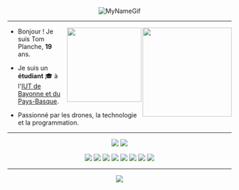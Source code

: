 <p align="center">
    <img src="https://github.com/TomPlanche/TomPlanche/blob/main/gifPerso.gif" alt= "MyNameGif">
</p>

---
<img src="https://github-readme-stats.vercel.app/api/top-langs/?username=tomPlanche&theme=dark&layout=compact" align="right" height="200" />
<img src="https://github-readme-stats.vercel.app/api?username=tomplanche&theme=dark&show_icons=true" align="right" height="167" />

<div style="height: auto;">
    <div>
        <ul>
            <li>
                <p>
                    Bonjour ! Je suis Tom Planche, <strong>19</strong> ans.
                </p>
            </li>
            <li>
                <p>
                    Je suis un <strong>étudiant</strong> 🎓 à l'<a href="https://www.iutbayonne.univ-pau.fr">IUT de Bayonne et du Pays-Basque</a>.
                </p>
            </li>
            <li>
                <p>Passionné par les drones, la technologie et la programmation.</p>
            </li>
        </ul>
    </div>
</div>


--- 

<p align = "center">
    <img src = "https://img.shields.io/badge/-Kali-2777FF?logo=Linux&style=for-the-badge&logoColor=white">
    <img src = "https://img.shields.io/badge/-Mac_OS%20-%23121011.svg?logo=Apple&style=for-the-badge&logoColor=white">
</p>

<p align="center">
    <img src="https://img.shields.io/badge/swift%20-red.svg?&style=for-the-badge&logo=swift&logoColor=white"/>
    <img src="https://img.shields.io/badge/c++%20-%2300599C.svg?&style=for-the-badge&logo=c%2B%2B&ogoColor=white"/>
    <img src="https://img.shields.io/badge/python%20-%2314354C.svg?&style=for-the-badge&logo=python&logoColor=white"/>
    <img src="https://img.shields.io/badge/html5%20-red.svg?&style=for-the-badge&logo=html5&logoColor=white"/>
    <img src="https://img.shields.io/badge/css3%20-%2300599C.svg?&style=for-the-badge&logo=css3&logoColor=white"/>
    <img src="https://img.shields.io/badge/javascript%20-%23323330.svg?&style=for-the-badge&logo=javascript&logoColor=%23F7DF1E"/>
    <img src="https://img.shields.io/badge/github%20-%23121011.svg?&style=for-the-badge&logo=github&logoColor=white"/>
    <img src="https://img.shields.io/badge/-Adobe-red??&style=for-the-badge&logo=adobe&logoColor=white"/>
</p>

---

<p align = "center">
    <img src = "https://img.shields.io/badge/-tomplanche@icloud.com-c14438?style=flat-square&logo=ICloud&logoColor=white&link=mailto:tomplanche@icloud.com&color=blue">
</p>